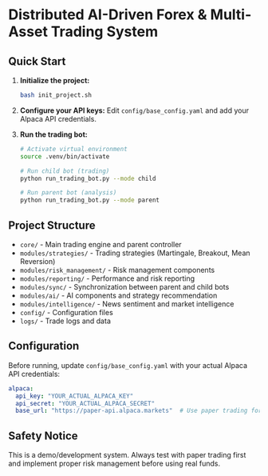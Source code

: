 # Distributed AI-Driven Forex & Multi-Asset Trading System

## Quick Start

1. **Initialize the project:**
   ```bash
   bash init_project.sh
   ```

2. **Configure your API keys:**
   Edit `config/base_config.yaml` and add your Alpaca API credentials.

3. **Run the trading bot:**
   ```bash
   # Activate virtual environment
   source .venv/bin/activate
   
   # Run child bot (trading)
   python run_trading_bot.py --mode child
   
   # Run parent bot (analysis)
   python run_trading_bot.py --mode parent
   ```

## Project Structure

- `core/` - Main trading engine and parent controller
- `modules/strategies/` - Trading strategies (Martingale, Breakout, Mean Reversion)
- `modules/risk_management/` - Risk management components
- `modules/reporting/` - Performance and risk reporting
- `modules/sync/` - Synchronization between parent and child bots
- `modules/ai/` - AI components and strategy recommendation
- `modules/intelligence/` - News sentiment and market intelligence
- `config/` - Configuration files
- `logs/` - Trade logs and data

## Configuration

Before running, update `config/base_config.yaml` with your actual Alpaca API credentials:

```yaml
alpaca:
  api_key: "YOUR_ACTUAL_ALPACA_KEY"
  api_secret: "YOUR_ACTUAL_ALPACA_SECRET"
  base_url: "https://paper-api.alpaca.markets"  # Use paper trading for testing
```

## Safety Notice

This is a demo/development system. Always test with paper trading first and implement proper risk management before using real funds.

